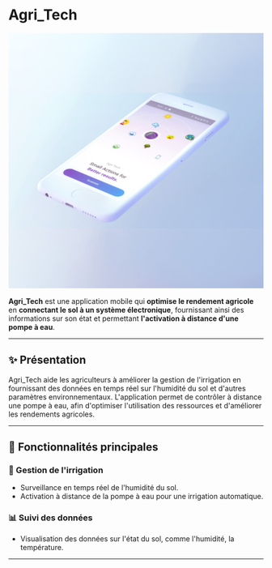 # Agri_Tech

![Home Screen](assets/images/agritech.jpeg)

**Agri_Tech** est une application mobile qui **optimise le rendement agricole** en **connectant le sol à un système électronique**, fournissant ainsi des informations sur son état et permettant **l'activation à distance d'une pompe à eau**.

---

## ✨ Présentation

Agri_Tech aide les agriculteurs à améliorer la gestion de l'irrigation en fournissant des données en temps réel sur l'humidité du sol et d'autres paramètres environnementaux. L'application permet de contrôler à distance une pompe à eau, afin d'optimiser l'utilisation des ressources et d'améliorer les rendements agricoles.

---

## 📌 Fonctionnalités principales

### 🌱 Gestion de l'irrigation
- Surveillance en temps réel de l'humidité du sol.
- Activation à distance de la pompe à eau pour une irrigation automatique.

### 📊 Suivi des données
- Visualisation des données sur l'état du sol, comme l'humidité, la température.
  
---